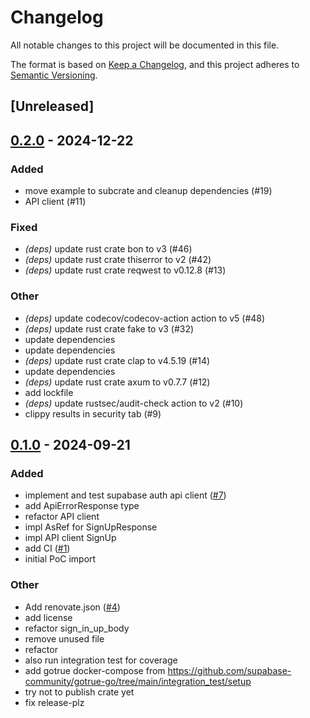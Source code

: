 # Changelog

All notable changes to this project will be documented in this file.

The format is based on [Keep a Changelog](https://keepachangelog.com/en/1.0.0/),
and this project adheres to [Semantic Versioning](https://semver.org/spec/v2.0.0.html).

## [Unreleased]

## [0.2.0](https://github.com/schjan/axum-supabase-auth/compare/v0.1.0...v0.2.0) - 2024-12-22

### Added

- move example to subcrate and cleanup dependencies (#19)
- API client (#11)

### Fixed

- *(deps)* update rust crate bon to v3 (#46)
- *(deps)* update rust crate thiserror to v2 (#42)
- *(deps)* update rust crate reqwest to v0.12.8 (#13)

### Other

- *(deps)* update codecov/codecov-action action to v5 (#48)
- *(deps)* update rust crate fake to v3 (#32)
- update dependencies
- update dependencies
- *(deps)* update rust crate clap to v4.5.19 (#14)
- update dependencies
- *(deps)* update rust crate axum to v0.7.7 (#12)
- add lockfile
- *(deps)* update rustsec/audit-check action to v2 (#10)
- clippy results in security tab (#9)

## [0.1.0](https://github.com/schjan/axum-supabase-auth/releases/tag/v0.1.0) - 2024-09-21

### Added

- implement and test supabase auth api client ([#7](https://github.com/schjan/axum-supabase-auth/pull/7))
- add ApiErrorResponse type
- refactor API client
- impl AsRef<User> for SignUpResponse
- impl API client SignUp
- add CI ([#1](https://github.com/schjan/axum-supabase-auth/pull/1))
- initial PoC import

### Other

- Add renovate.json ([#4](https://github.com/schjan/axum-supabase-auth/pull/4))
- add license
- refactor sign_in_up_body
- remove unused file
- refactor
- also run integration test for coverage
- add gotrue docker-compose from https://github.com/supabase-community/gotrue-go/tree/main/integration_test/setup
- try not to publish crate yet
- fix release-plz

